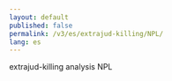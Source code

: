 ```yaml
---
layout: default
published: false
permalink: /v3/es/extrajud-killing/NPL/
lang: es
---
```


extrajud-killing analysis NPL
